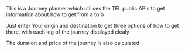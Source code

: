This is a Journey planner which utilises the TFL public APIs to get information about how to get from a to b

Just enter Your origin and destination to get three options of how to get there, with each leg of the journey displayed clealy

The duration and price of the journey is also calculated
